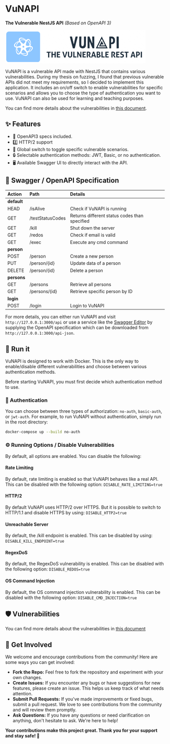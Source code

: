 # VuNAPI

**The Vulnerable NestJS API** _(Based on OpenAPI 3)_

![VuNAPI Logo](./logo_vunapi.png)

VuNAPI is a vulnerable API made with NestJS that contains various vulnerabilities. During my thesis on fuzzing, I found that previous vulnerable APIs did not meet my requirements, so I decided to implement this application. It includes an on/off switch to enable vulnerabilities for specific scenarios and allows you to choose the type of authentication you want to use. VuNAPI can also be used for learning and teaching purposes.

You can find more details about the vulnerabilities in [this document](./Vulnerabilities.md).

## ✨ Features

- 📄 OpenAPI3 specs included.
- 2️⃣ HTTP/2 support
- 🔄 Global switch to toggle specific vulnerable scenarios.
- 🔒 Selectable authentication methods: JWT, Basic, or no authentication.
- 🖥️ Available Swagger UI to directly interact with the API.

## 📜 Swagger / OpenAPI Specification

| **Action**  | **Path**         | **Details**                                   |
| :---------- | :--------------- | :-------------------------------------------- |
| **default** |
| HEAD        | /isAlive         | Check if VuNAPI is running                    |
| GET         | /testStatusCodes | Returns different status codes than specified |
| GET         | /kill            | Shut down the server                          |
| GET         | /redos           | Check if email is valid                       |
| GET         | /exec            | Execute any cmd command                       |
| **person**  |
| POST        | /person          | Create a new person                           |
| PUT         | /person/{id}     | Update data of a person                       |
| DELETE      | /person/{id}     | Delete a person                               |
| **persons** |
| GET         | /persons         | Retrieve all persons                          |
| GET         | /persons/{id}    | Retrieve specific person by ID                |
| **login**   |
| POST        | /login           | Login to VuNAPI                               |

For more details, you can either run VuNAPI and visit `http://127.0.0.1:3000/api` or use a service like the [Swagger Editor](https://editor.swagger.io) by supplying the OpenAPI specification which can be downloaded from `http://127.0.0.1:3000/api-json`.

## 🚀 Run it

VuNAPI is designed to work with Docker. This is the only way to enable/disable different vulnerabilities and choose between various authentication methods.

Before starting VuNAPI, you must first decide which authentication method to use.

### 🔑 Authentication

You can choose between three types of authorization: `no-auth`, `basic-auth`, or `jwt-auth`.
For example, to run VuNAPI without authentication, simply run in the root directory:

```sh
docker-compose up --build no-auth
```

### ⚙️ Running Options / Disable Vulnerabilities
By default, all options are enabled. You can disable the following:

#### Rate Limiting

By default, rate limiting is enabled so that VuNAPI behaves like a real API. This can be disabled with the following option:
`DISABLE_RATE_LIMITING=true`

#### HTTP/2

By default VuNAPI uses HTTP/2 over HTTPS. But it is possible to switch to HTTP/1.1 and disable HTTPS by using:
`DISABLE_HTTP2=true`

#### Unreachable Server

By default, the /kill endpoint is enabled. This can be disabled by using:
`DISABLE_KILL_ENDPOINT=true`

#### RegexDoS

By default, the RegexDoS vulnerability is enabled. This can be disabled with the following option:
`DISABLE_REDOS=true`

#### OS Command Injection

By default, the OS command injection vulnerability is enabled. This can be disabled with the following option:
`DISABLE_CMD_INJECTION=true`

## 🛡️ Vulnerabilities

You can find more details about the vulnerabilities in [this document](./Vulnerabilities.md)

## 🤝 Get Involved

We welcome and encourage contributions from the community! Here are some ways you can get involved:

- **Fork the Repo:** Feel free to fork the repository and experiment with your own changes.
- **Create Issues:** If you encounter any bugs or have suggestions for new features, please create an issue. This helps us keep track of what needs attention.
- **Submit Pull Requests:** If you've made improvements or fixed bugs, submit a pull request. We love to see contributions from the community and will review them promptly.
- **Ask Questions:** If you have any questions or need clarification on anything, don't hesitate to ask. We're here to help!

**Your contributions make this project great. Thank you for your support and stay safe! 💖**
